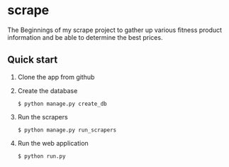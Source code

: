 # scrape

The Beginnings of my scrape project to gather up various fitness product
information and be able to determine the best prices.

## Quick start

1. Clone the app from github

2. Create the database

    `$ python manage.py create_db`

3. Run the scrapers

    `$ python manage.py run_scrapers`

4. Run the web application

    `$ python run.py`

